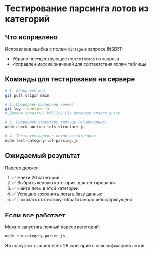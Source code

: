 # Тестирование парсинга лотов из категорий

## Что исправлено

Исправлена ошибка с полем `mintage` в запросе INSERT:
- Убрано несуществующее поле `mintage` из запроса
- Исправлен массив значений для соответствия полям таблицы

## Команды для тестирования на сервере

```bash
# 1. Обновляем код
git pull origin main

# 2. Проверяем последний коммит
git log --oneline -1
# Должно показать: bf812c2 Fix database insert query

# 3. Проверяем структуру таблицы (опционально)
node check-auction-lots-structure.js

# 4. Тестируем парсинг лотов из категории
node test-category-lot-parsing.js
```

## Ожидаемый результат

Парсер должен:
1. ✅ Найти 26 категорий
2. ✅ Выбрать первую категорию для тестирования
3. ✅ Найти лоты в этой категории
4. ✅ Успешно сохранить лоты в базу данных
5. ✅ Показать статистику: обработано/ошибок/пропущено

## Если все работает

Можно запустить полный парсер категорий:
```bash
node run-category-parser.js
```

Это запустит парсинг всех 26 категорий с классификацией лотов.


